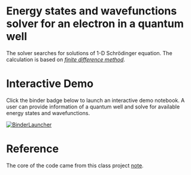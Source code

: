 # Energy states and wavefunctions solver for an electron in a quantum well
The solver searches for solutions of 1-D Schrödinger equation.
The calculation is based on [*finite difference method*](https://en.wikipedia.org/wiki/Finite_difference_method).


# Interactive Demo
Click the binder badge below to launch an interactive demo notebook. A user can provide information of a quantum well and solve for available energy states and wavefunctions.

[![BinderLauncher](https://mybinder.org/badge_logo.svg)](https://mybinder.org/v2/gh/clumdee/quantum_well_solver/master?urlpath=tree/QW_solver.ipynb)


# Reference
The core of the code came from this class project [note](https://clumdee.github.io/talks/talks-pdf/2010-05-XX_ClassProject_NumerModelRectQD.pdf).
